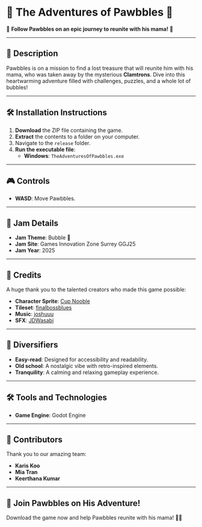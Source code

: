 # 🐾 **The Adventures of Pawbbles** 🐾

🌟 **Follow Pawbbles on an epic journey to reunite with his mama!** 🌟

---

## 📖 **Description**
Pawbbles is on a mission to find a lost treasure that will reunite him with his mama, who was taken away by the mysterious **Clamtrons**. Dive into this heartwarming adventure filled with challenges, puzzles, and a whole lot of bubbles!

---

## 🛠️ **Installation Instructions**
1. **Download** the ZIP file containing the game.
2. **Extract** the contents to a folder on your computer.
3. Navigate to the `release` folder.
4. **Run the executable file**:
   - **Windows**: `TheAdventuresOfPawbbles.exe`

---

## 🎮 **Controls**
- **WASD**: Move Pawbbles.

---

## 🎉 **Jam Details**
- **Jam Theme**: Bubble 🫧
- **Jam Site**: Games Innovation Zone Surrey GGJ25
- **Jam Year**: 2025

---

## 🌟 **Credits**
A huge thank you to the talented creators who made this game possible:
- **Character Sprite**: [Cup Nooble](https://example.com)
- **Tileset**: [finalbossblues](https://example.com)
- **Music**: [joshuuu](https://example.com)
- **SFX**: [JDWasabi](https://example.com)

---

## 🎨 **Diversifiers**
- **Easy-read**: Designed for accessibility and readability.
- **Old school**: A nostalgic vibe with retro-inspired elements.
- **Tranquility**: A calming and relaxing gameplay experience.

---

## 🛠️ **Tools and Technologies**
- **Game Engine**: Godot Engine

---

## 👥 **Contributors**
Thank you to our amazing team:
- **Karis Koo**
- **Mia Tran**
- **Keerthana Kumar**

---

## 🐾 **Join Pawbbles on His Adventure!**
Download the game now and help Pawbbles reunite with his mama! 🐾✨